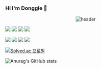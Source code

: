 ### Hi I'm Donggle 👋

<!--
**Donggle0315/Donggle0315** is a ✨ _special_ ✨ repository because its `README.md` (this file) appears on your GitHub profile.

Here are some ideas to get you started:

- 🔭 I’m currently working on ...
- 🌱 I’m currently learning ...
- 👯 I’m looking to collaborate on ...
- 🤔 I’m looking for help with ...
- 💬 Ask me about ...
- 📫 How to reach me: ...
- 😄 Pronouns: ...
- ⚡ Fun fact: ...
-->
<div align="center">
  
![header](https://capsule-render.vercel.app/api?type=Rounded&text=DONGGLE)
</div>

<img src="https://img.shields.io/badge/C-A8B9CC?style=for-the-badge&logo=C&logoColor=white"> <img src="https://img.shields.io/badge/C++-00599C?style=for-the-badge&logo=cplusplus&logoColor=white"> <img src="https://img.shields.io/badge/Python-3776AB?style=for-the-badge&logo=Python&logoColor=white"> <img src="https://img.shields.io/badge/linux-FCC624?style=for-the-badge&logo=linux%20IDE&logoColor=white">

<img src="https://img.shields.io/badge/html5-E34F26?style=for-the-badge&logo=html5%20IDE&logoColor=white"> <img src="https://img.shields.io/badge/css3-1572B6?style=for-the-badge&logo=css3%20IDE&logoColor=white"> <img src="https://img.shields.io/badge/javascript-F7DF1E?style=for-the-badge&logo=javascript%20IDE&logoColor=white"> <img src="https://img.shields.io/badge/github-181717?style=for-the-badge&logo=github&logoColor=white">
  
[![Solved.ac
프로필](http://mazassumnida.wtf/api/v2/generate_badge?boj=donghyun9175)](https://solved.ac/donghyun9175)  
  
![Anurag's GitHub stats](https://github-readme-stats.vercel.app/api?username=Donggle0315&show_icons=true&theme=radical)
